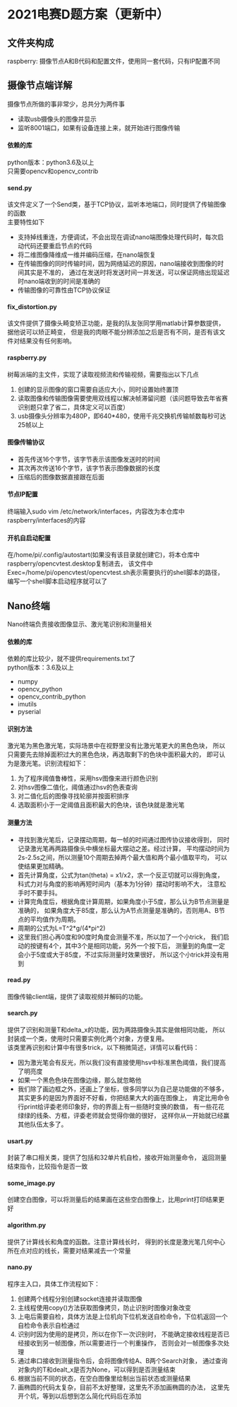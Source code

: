 # 2021电赛D题方案（更新中）

## 文件夹构成
raspberry: 摄像节点A和B代码和配置文件，使用同一套代码，只有IP配置不同

## 摄像节点端详解
摄像节点所做的事非常少，总共分为两件事
* 读取usb摄像头的图像并显示
* 监听8001端口，如果有设备连接上来，就开始进行图像传输

#### 依赖的库
python版本：python3.6及以上  
只需要opencv和opencv_contrib

#### send.py
该文件定义了一个Send类，基于TCP协议，监听本地端口，同时提供了传输图像的函数  
主要特性如下
* 支持掉线重连，方便调试，不会出现在调试nano端图像处理代码时，每次启动代码还要重启节点的代码
* 将二维图像降维成一维并编码压缩，在nano端恢复
* 在传输图像的同时传输时间，因为网络延迟的原因，nano端接收到图像的时间其实是不准的，
通过在发送时将发送时间一并发送，可以保证网络出现延迟时nano端收到的时间是准确的
* 传输图像的可靠性由TCP协议保证

#### fix_distortion.py
该文件提供了摄像头畸变矫正功能，是我的队友张同学用matlab计算参数提供，据他说可以矫正畸变，
但是我的肉眼不能分辨添加之后是否有不同，是否有该文件对结果没有任何影响。

#### raspberry.py
树莓派端的主文件，实现了读取视频流和传输视频，需要指出以下几点
1. 创建的显示图像的窗口需要自适应大小，同时设置始终置顶
2. 读取图像和传输图像需要使用双线程以解决帧滞留问题（该问题导致去年省赛识别题只拿了省二，具体定义可以百度）
3. usb摄像头分辨率为480P，即640*480，使用千兆交换机传输帧数每秒可达25帧以上

#### 图像传输协议
* 首先传送16个字节，该字节表示该图像发送时的时间
* 其次再次传送16个字节，该字节表示图像数据的长度
* 压缩后的图像数据直接跟在后面

#### 节点IP配置
终端输入sudo vim /etc/network/interfaces，内容改为本仓库中raspberry/interfaces的内容

#### 开机自启动配置
在/home/pi/.config/autostart(如果没有该目录就创建它)，将本仓库中raspberry/opencvtest.desktop复制进去，
该文件中Exec=/home/pi/opencvtest/opencvtest.sh表示需要执行的shell脚本的路径，编写一个shell脚本启动程序就可以了

## Nano终端
Nano终端负责接收图像显示、激光笔识别和测量相关    

#### 依赖的库
依赖的库比较少，就不提供requirements.txt了  
python版本：3.6及以上  
* numpy
* opencv_python  
* opencv_contrib_python
* imutils
* pyserial

#### 识别方法
激光笔为黑色激光笔，实际场景中在视野里没有比激光笔更大的黑色色块，
所以只需要先去除掉面积过大的黑色色块，再选取剩下的色块中面积最大的，
即可认为是激光笔。识别流程如下：
1. 为了程序阈值鲁棒性，采用hsv图像来进行颜色识别
2. 对hsv图像二值化，阈值通过hsv的色表查询
3. 对二值化后的图像寻找轮廓并按面积排序
4. 选取面积小于一定阈值且面积最大的色块，该色块就是激光笔

#### 测量方法
* 寻找到激光笔后，记录摆动周期，每一帧的时间通过图传协议接收得到，
同时记录激光笔再两路摄像头中横坐标最大摆动之差。经过计算，
平均摆动时间为2s-2.5s之间，所以测量10个周期去掉两个最大值和两个最小值取平均，
可以使结果更加精确。  
* 首先计算角度，公式为tan(theta) = x1/x2，求一个反正切就可以得到角度，
科式力对与角度的影响再短时间内（基本为1分钟）摆动时影响不大，
注意松手时不要手抖。  
* 计算完角度后，根据角度计算周期，如果角度小于5度，那么认为B节点测量是准确的，
如果角度大于85度，那么认为A节点测量是准确的，否则用A、B节点的平均值作为周期。  
* 周期的公式为L=T^2\*g/(4\*pi^2)
* 这里我们担心再0度和90度时角度会测量不准，所以加了一个小trick，
我们启动的按键有4个，其中3个是相同功能，另外一个按下后，
测量到的角度一定会小于5度或大于85度，不过实际测量时效果很好，
所以这个小trick并没有用到

#### read.py
图像传输client端，提供了读取视频并解码的功能。

#### search.py
提供了识别和测量T和delta_x的功能，因为两路摄像头其实是做相同功能，
所以封装成一个类，使用时只需要实例化两个对象，方便复用。  
该类里再识别和计算中有很多trick，以下稍微简述，详情可以看代码：
* 因为激光笔会有反光，所以我们没有直接使用hsv中标准黑色阈值，我们提高了明亮度
* 如果一个黑色色块在图像边缘，那么就忽略他
* 我们除了画边框之外，还画上了坐标，很多同学以为自己是功能做的不够多，
其实更多的是因为界面好不好看，你把结果大大的画在图像上，
肯定比用命令行print给评委老师印象好，你的界面上有一些随时变换的数值，
有一些花花绿绿的线条、方框，评委老师就会觉得你做的很好，
这样你从一开始就已经赢其他队伍太多了。

#### usart.py
封装了串口相关类，提供了包括和32单片机自检，接收开始测量命令，
返回测量结束指令，比较指令是否一致

#### some_image.py
创建空白图像，可以将测量后的结果画在这些空白图像上，比用print打印结果更好

#### algorithm.py
提供了计算线长和角度的函数。注意计算线长时，
得到的长度是激光笔几何中心所在点对应的线长，需要对结果减去一个常量

#### nano.py
程序主入口，具体工作流程如下：
1. 创建两个线程分别创建socket连接并读取图像
2. 主线程使用copy()方法获取图像拷贝，防止识别时图像对象改变
3. 上电后需要自检，具体方法是上位机向下位机发送自检命令，下位机返回一个自检命令表示自检通过
4. 识别时因为使用的是拷贝，所以在你下一次识别时，
不能确定接收线程是否已经接收到另一帧图像，所以需要进行一个判重操作，
否则会对一帧图像多次处理
5. 通过串口接收到测量指令后，会将图像传给A、B两个Search对象，
通过查询对象内的T和dealt_x是否为None，可以得到是否测量结束
6. 根据当前不同的状态，在空白图像里绘制出当前状态或测量结果
7. 画椭圆的代码太复杂，目前不太好整理，这里先不添加画椭圆的办法，
这里先开个坑，等到以后想到怎么简化代码后在添加